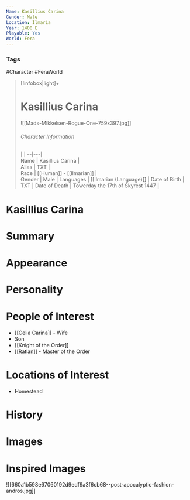 ```yaml
---
Name: Kasillius Carina
Gender: Male
Location: Ilmaria
Year: 1400 E
Playable: Yes
World: Fera
---
```


### Tags
#Character #FeraWorld 

> [!infobox|light]+  
> # Kasillius Carina  
> ![[Mads-Mikkelsen-Rogue-One-759x397.jpg]]
> ###### Character Information
>  |   |
> --|---|  
> Name | Kasillius Carina |  
> Alias | TXT |  
> Race | [[Human]] - [[Ilmarian]] |  
> Gender | Male |
> Languages | [[Ilmarian (Language)]] |
> Date of Birth | TXT |
> Date of Death | Towerday the 17th of Skyrest 1447 |

# Kasillius Carina

# Summary

# Appearance

# Personality

# People of Interest
- [[Celia Carina]] -  Wife
- Son
- [[Knight of the Order]]
- [[Ratlan]] - Master of the Order

# Locations of Interest
- Homestead
# History

# Images

# Inspired Images
![[660a1b598e67060192d9edf9a3f6cb68--post-apocalyptic-fashion-andros.jpg]]